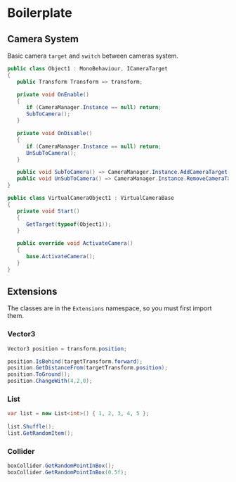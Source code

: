 # Boilerplate

## Camera System

Basic camera `target` and `switch` between cameras system.

```csharp
public class Object1 : MonoBehaviour, ICameraTarget
{
   public Transform Transform => transform;

   private void OnEnable()
   {
      if (CameraManager.Instance == null) return;
      SubToCamera();
   }

   private void OnDisable()
   {
      if (CameraManager.Instance == null) return;
      UnSubToCamera();
   }

   public void SubToCamera() => CameraManager.Instance.AddCameraTarget(this);
   public void UnSubToCamera() => CameraManager.Instance.RemoveCameraTarget(this);
}
```

```csharp
public class VirtualCameraObject1 : VirtualCameraBase
{
   private void Start()
   {
      GetTarget(typeof(Object1));
   }     

   public override void ActivateCamera()
   {
      base.ActivateCamera();
   }
}
```

## Extensions

The classes are in the `Extensions` namespace, so you must first import them.

### Vector3

```csharp
Vector3 position = transform.position;

position.IsBehind(targetTransform.forward);
position.GetDistanceFrom(targetTransform.position);
position.ToGround();
position.ChangeWith(4,2,0);
```

### List

```csharp
var list = new List<int>() { 1, 2, 3, 4, 5 };
            
list.Shuffle();
list.GetRandomItem();
```

### Collider

```csharp
boxCollider.GetRandomPointInBox();
boxCollider.GetRandomPointInBox(0.5f);
```

